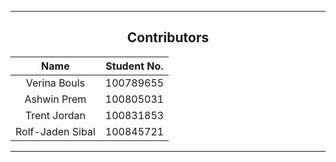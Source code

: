 <hr>
<div align="center">

## Contributors

| Name | Student No. |
|:---:|:---:|
| Verina Bouls | 100789655 |
| Ashwin Prem | 100805031 |
| Trent Jordan | 100831853 |
| Rolf-Jaden Sibal | 100845721 |

</div>
<hr>
